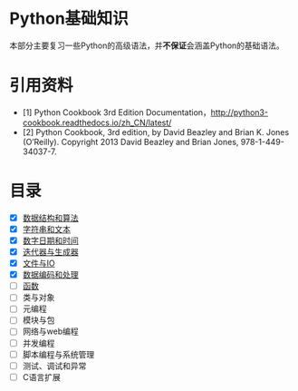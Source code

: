 # Python基础知识
本部分主要复习一些Python的高级语法，并**不保证**会涵盖Python的基础语法。

# 引用资料
- [1] Python Cookbook 3rd Edition Documentation，http://python3-cookbook.readthedocs.io/zh_CN/latest/
- [2] Python Cookbook, 3rd edition, by David Beazley and Brian K. Jones (O’Reilly). Copyright 2013 David Beazley and Brian Jones, 978-1-449-34037-7.

# 目录

- [x] [数据结构和算法](https://github.com/TauWu/review_note/tree/master/高级语言学习/Python学习/Python基础知识/1_datastruct.py)
- [x] [字符串和文本](https://github.com/TauWu/review_note/tree/master/高级语言学习/Python学习/Python基础知识/2_strings.py)
- [x] [数字日期和时间](https://github.com/TauWu/review_note/tree/master/高级语言学习/Python学习/Python基础知识/3_nums_datetime.py)
- [x] [迭代器与生成器](https://github.com/TauWu/review_note/tree/master/高级语言学习/Python学习/Python基础知识/4_iterator_generator.md)
- [x] [文件与IO](https://github.com/TauWu/review_note/tree/master/高级语言学习/Python学习/Python基础知识/5_file_io.md)
- [x] [数据编码和处理](https://github.com/TauWu/review_note/tree/master/高级语言学习/Python学习/Python基础知识/6_data_coding.md)
- [ ] [函数](https://github.com/TauWu/review_note/tree/master/高级语言学习/Python学习/Python基础知识/7_function.md)
- [ ] 类与对象
- [ ] 元编程
- [ ] 模块与包
- [ ] 网络与web编程
- [ ] 并发编程
- [ ] 脚本编程与系统管理
- [ ] 测试、调试和异常
- [ ] C语言扩展